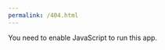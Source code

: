 ```yaml
---
permalink: /404.html
---
```

<!doctype html><html lang="en"><head><meta charset="utf-8"/><link rel="icon" href="/favicon.ico"/><meta name="viewport" content="width=device-width,initial-scale=1"/><meta name="theme-color" content="#000000"/><meta name="description" content="Unlock new level of power in building native apps for mobile, web and desktop 10x faster for FREE. Create stunning UI and advanced logic easily. Flutter based"/><link rel="apple-touch-icon" href="/logo192.png"/><link rel="manifest" href="/manifest.json"/><meta name="author" content="Yasir Kadhim, YasirKadhim+meta@protonmail.com"/><meta name="title" content="Nowa | Most flexible no code App builder ever made"/><meta property="og:type" content="website"/><meta property="og:url" content="https://nowa.dev/"/><meta property="og:title" content="Nowa | Most flexible no code App builder ever made"/><meta property="og:description" content="Unlock new level of power in building native apps for mobile, web and desktop 10x faster for FREE. Create stunning UI and advanced logic easily. Flutter based"/><meta property="og:image" content="https://nowa.dev/preview.png"/><meta property="twitter:card" content="summary_large_image"/><meta property="twitter:url" content="https://twitter.com/nowa_dev"/><meta property="twitter:title" content="Nowa | Most flexible no code App builder ever made"/><meta property="twitter:description" content="Unlock new level of power in building native apps for mobile, web and desktop 10x faster for FREE. Create stunning UI and advanced logic easily. Flutter based"/><meta property="twitter:image" content="https://nowa.dev/preview.png"/><title>Nowa | Most flexible no code App builder ever made</title><script defer="defer" src="/static/js/main.9f5bb632.js"></script><link href="/static/css/main.49df51cc.css" rel="stylesheet"></head><body><noscript>You need to enable JavaScript to run this app.</noscript><div id="root"></div></body></html>

